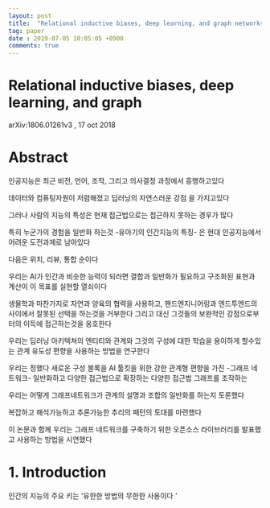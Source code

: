 ```yaml
---
layout: post
title:  "Relational inductive biases, deep learning, and graph networks"
tag: paper
date : 2019-07-05 10:05:05 +0900
comments: true
---
```


# Relational inductive biases, deep learning, and graph
arXiv:1806.01261v3 , 17 oct 2018

# Abstract
인공지능은 최근 비전, 언어, 조작, 그리고 의사결정 과정에서 흥행하고있다

데이터와 컴퓨팅자원이 저렴해졌고 딥러닝의 자연스러운 강점 을 가지고있다

그러나 사람의 지능의 특성은 현재 접근법으로는 접근하지 못하는 경우가 많다

특히 누군가의 경험을 일반화 하는것
-유아기의 인간지능의 특징-
은 현대 인공지능에서 어려운 도전과제로 남아있다

다음은 위치, 리뷰, 통합 순이다

우리는 AI가 인간과 비슷한 능력이 되러면 결합과 일반화가 필요하고 구조화된 표현과 계산이 이 목표를 실현할 열쇠이다

생물학과 마찬가지로 자연과 양육의 협력을 사용하고, 핸드엔지니어링과 엔드투엔드의 사이에서 잘못된 선택을 하는것을 거부한다
그리고 대신 그것들의 보완적인 강점으로부터의 이득에 접근하는것을 옹호한다

우리는 딥러닝 아키텍쳐의 엔티티와 관계와 그것의 구성에 대한 학습을 용이하게 할수있는 관계 유도성 편향을 사용하는 방법을 연구한다

우리는 정했다 새로운 구성 블록을 AI 툴킷을 위한 강한 관계형 편향을 가진
-그래프 네트워크-
일반화하고 다양한 접근법으로 확장하는 
다양한 접근법 그래프를 조작하는

우리는 어떻게 그래프네트워크가 관계의 설명과 조합의 일반화를 하는지 토론했다

복잡하고 해석가능하고 추론가능한 추리의 패턴의 토대를 마련했다

이 논문과 함께 우리는 그래프 네트워크를 구축하기 위한 오픈소스 라이브러리를 발표했고 사용하는 방법을 시연했다

# 1. Introduction

인간의 지능의 주요 키는 '유한한 방법의 무한한 사용이다 '

